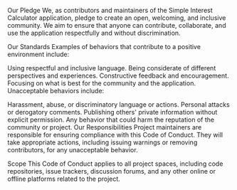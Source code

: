 Our Pledge
We, as contributors and maintainers of the Simple Interest Calculator application, pledge to create an open, welcoming, and inclusive community. We aim to ensure that anyone can contribute, collaborate, and use the application respectfully and without discrimination.

Our Standards
Examples of behaviors that contribute to a positive environment include:

Using respectful and inclusive language.
Being considerate of different perspectives and experiences.
Constructive feedback and encouragement.
Focusing on what is best for the community and the application.
Unacceptable behaviors include:

Harassment, abuse, or discriminatory language or actions.
Personal attacks or derogatory comments.
Publishing others' private information without explicit permission.
Any behavior that could harm the reputation of the community or project.
Our Responsibilities
Project maintainers are responsible for ensuring compliance with this Code of Conduct. They will take appropriate actions, including issuing warnings or removing contributors, for any unacceptable behavior.

Scope
This Code of Conduct applies to all project spaces, including code repositories, issue trackers, discussion forums, and any other online or offline platforms related to the project.
